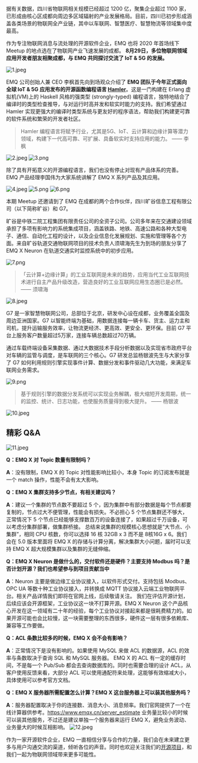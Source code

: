 
据有关数据，四川省物联网相关规模已经超过 1200 亿，聚集企业超过 1100 家，已形成由核心区成都向周边多区域辐射的产业发展格局。目前，四川已初步形成涵盖各类场景的物联网全产业链，其中以车联网、智慧医疗、智慧物流等领域集中度最高。

作为专注物联网消息与流处理的开源软件企业，EMQ 也将 2020 年首场线下 Meetup 的地点选在了物联网产业飞速发展的成都。 **8月29日，多位物联网领域应用开发者朋友相聚成都，与 EMQ 共同探讨交流了 IoT & 5G 的发展。**

![1.jpeg](https://static.emqx.net/images/b2092d9957fb57242daf70e4d02e382a.jpeg)

EMQ 公司创始人兼 CEO 李枫首先向到场观众介绍了 **EMQ 团队于今年正式面向全球 IoT & 5G 应用发布的开源函数编程语言 [Hamler](https://hamler-lang.org/)**。这是一门构建在 Erlang 虚拟机(VM)上的 Haskell 风格的强类型 (strongly-typed) 编程语言，独特地结合了编译时的类型检查推导，与对运行时高并发和软实时能力的支持。我们希望通过 Hamler 实现更强大的编译时类型系统与更友好的程序语法，帮助我们构建更可靠的软件系统和繁荣的开发者社区。

> Hamler 编程语言将赋予行业，尤其是5G、IoT、云计算和边缘计算等潜力领域，构建下一代高可靠、可扩展、具备软实时支持应用的能力。 —— 李枫

![2.jpeg](https://static.emqx.net/images/acc0aa662e4b54a2225e3430aa156e22.jpeg)
![3.png](https://static.emqx.net/images/e54b47ae48b76de04b37213f2b64ab47.png)

除了具有开拓意义的开源编程语言，我们也没有停止对现有产品体系的完善。EMQ 产品经理李国伟为大家系统讲解了 EMQ X 系列产品及其应用。

![4.jpeg](https://static.emqx.net/images/0b9b631b9d9b4905c74dc0d6b9fb4abf.jpeg)
![5.png](https://static.emqx.net/images/3804d992ffd67f0c11137ccaf89dc119.png)
![6.png](https://static.emqx.net/images/93809d0bd90fbc3c916b03ddcdfd997f.png)

本期 Meetup 还邀请到了 EMQ 在成都的两个合作伙伴，四川旷谷信息工程有限公司（以下简称旷谷）和 G7。

旷谷是中铁二院工程集团有限责任公司的全资子公司。公司多年来在交通建设领域承担了多项有影响力的系统集成项目，涵盖铁路、地铁、高速公路和各种大型电子、通信、自动化工程的设计，以及企业信息化发展规划、实施和管理等各个方面。来自旷谷轨道交通物联网项目的技术负责人须啸海先生为到场的朋友分享了 EMQ X Neuron 在轨道交通实时监控系统中的初步应用。

![7.png](https://static.emqx.net/images/71957b14a968fc83e2358ee8dd322f1f.png)

> 「云计算+边缘计算」的工业互联网是未来的趋势，应用当代工业互联网技术进行自主产品升级改造，营造良好的工业互联网应用生态圈已是必然。—— 须啸海

![8.jpeg](https://static.emqx.net/images/2314fb5d11804fa167161dc6a3a3e8a6.jpeg)

G7 是一家智慧物联网公司，总部位于北京，研发中心设在成都，业务覆盖全国及周边亚洲国家。G7 以智能终端为基础，用数据连接每一辆卡车、货主、运力主和司机，提升运输服务效率，让物流更经济、更高效、更安全、更环保。目前 G7 平台上服务客户数量超过5万家，连接车辆总数超过70万辆。

通过车载终端设备采集数据、通过大数据技术手段分析数据以及实现省市政府平台对车辆的监管与调度，是车联网的三个核心。G7 研发总监杨银波先生与大家分享了 G7 如何利用规则引擎实现事件计算、数据分发和事件驱动几大功能，来满足车联网业务需求。

![9.png](https://static.emqx.net/images/2d375169d2bd3ab777cf52b3cfab87f0.png)

> 基于规则引擎的数据分发系统可以实现业务解耦，极大缩短开发周期，统一的监控、统计、日志功能，也使服务质量得到极大提升。  —— 杨银波

![10.jpeg](https://static.emqx.net/images/e18c46a42c49868454c4d36f501a8170.jpeg)                     

## 精彩 Q&A

![11.jpeg](https://static.emqx.net/images/aa44640ac3cad23157c7009838554468.jpeg)

**Q：EMQ X 对 Topic 数量有限制吗？**

**A**：没有限制，EMQ X 的 Topic 对性能影响比较小，本身 Topic 的订阅发布就是一个 match 操作，性能不会有太大影响。

**Q：EMQ X 集群支持多少节点，有相关建议吗？**

**A**：建议一个集群的节点数不要超过 5 个，因为集群中有部分数据是每个节点都要复制的，节点过大不便管理，性能会有损失。不必担心 5 个节点集群还不够大，正常情况下 5 个节点已经能够支撑数百万的设备连接了，如果超过千万设备，可以考虑分集群部署，做集群桥接。
总结来说集群的规模核心思想就是“大节点、小集群”，相同 CPU 核数，你可以选择 16 核 32GB x 3 而不是 8核16G x 6。我们会在 5.0 版本里面将 EMQ X 的存储与计算分离，解决集群大小问题，届时可以支持 EMQ X 超大规模集群以及集群的无缝伸缩。

**Q：EMQ X Neuron 是做什么的，交付软件还是硬件？主要支持 Modbus 吗？是否计划开源？我们也希望参与到项目贡献当中**

**A**：Neuron 主要是做边缘工业协议接入，以软件形式交付。支持包括 Modbus、OPC UA 等数十种工业协议接入，并转换成 MQTT 协议接入云端工业物联网平台。相关产品详情我们即将在官网上线，后续敬请关注。
我们在评估开源计划，后续应该会开源框架，工业协议这一块不打算开源。EMQ X Neuron 这个产品核心开发在这一领域有二十年的经验，每个工业协议对接起来都是很耗费精力的。如果开源可能也会比较慢，这一块需要整理的东西很多，硬件这一层有很多依赖库、兼容等工作要做。

**Q：ACL 条数比较多的时候，EMQ X 会不会有影响？**

**A**：正常情况下是没有影响的。如果使用 MySQL 来做 ACL 的数据源，ACL 的效率与条数取决于查询 SQL 和 MySQL 服务器。
EMQ X 的 ACL 有一定的缓存时间，不是每一个 Pub/Sub 都会去查询数据库的。同时也需要合理的设计 ACL，从客户使用反馈来看，大部分 ACL 可以使用通配符来处理，这能够有效缩减大小，具体使用可以参考官方文档。

**Q：EMQ X 服务器所需配置怎么计算？EMQ X 这台服务器上可以装其他服务吗？**

**A**：服务器配置取决于你的连接数、消息大小、消息频率。我们官网提供了一个在线计算器供参考。https://www.emqx.cn/server_estimate
业务量比较小的时候可以装其他服务，不过还是建议单独一个服务器来运行 EMQ X，避免业务波动、业务量大的时候互相影响。
![12.jpeg](https://static.emqx.net/images/b0e5c3ae42c73de0e5ca54b86570d10d.jpeg)

作为一家开源软件企业，EMQ 一直相信分享与合作的力量，我们会在未来建立更多与用户沟通交流的渠道，倾听各位的声音。同时也欢迎关注我们的[开源项目](https://github.com/emqx/emqx)，和我们一起为物联网领域带来更多可能性。




